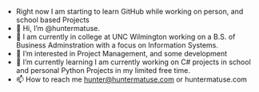 - Right now I am starting to learn GitHub while working on person, and school based Projects
- 👋 Hi, I’m @huntermatuse.
- 👾 I am currently in college at UNC Wilmington working on a B.S. of Business Adminstration with a focus on Information Systems.
- 👀 I’m interested in Project Management, and some development
- 🌱 I’m currently learning I am currently working on C# projects in school and personal Python Projects in my limited free time. 
- 📫 How to reach me hunter@huntermatuse.com or huntermatuse.com


<!---
huntermatuse/huntermatuse is a ✨ special ✨ repository because its `README.md` (this file) appears on your GitHub profile.
You can click the Preview link to take a look at your changes.

- 💞️ I’m looking to collaborate on
--->
